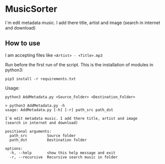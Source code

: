# MusicSorter
I`m edit metadata music. I add there title, artist and image (search in internet and download)


## How to use
I am accepting files like `<Artist> - <Title>.mp3`

Run before the first run of the script. This is the installation of modules in python3:
  ```
  pip3 install -r requirements.txt
  ```
  
Usage:
```
python3 AddMetadata.py <Source_Folder> <Destination_Folder>
```
  

```
> python3 AddMetadata.py -h             
usage: AddMetadata.py [-h] [-r] path_src path_dst

I`m edit metadata music. I add there title, artist and image
(search in internet and download)

positional arguments:
  path_src         Source folder
  path_dst         Destination folder

options:
  -h, --help       show this help message and exit
  -r, --recursive  Recursive search music in folder
```
  
